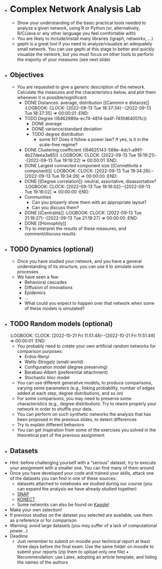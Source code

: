 - # Complex Network Analysis Lab
	- Show your understanding of the basic practical tools needed to analyze a given network, using R or Python (or, alternatively, R/C/Java or any other language you feel comfortable with)
	- You are likely to include/install many libraries (igraph, networkx, ...)
	- gephi is a great tool if you need to analyze/visualize an adequately small network. You can use gephi at this stage to better and quickly visualize the network, but you must focus on other tools to perform the majority of your measures (see next slide)
- ## Objectives
	- You are requested to give a generic description of the network. Calculate the measures and the characteristics below, and plot them whenever it is possible/significant:
		- DONE Distances: average, distribution [[Cammini e distanze]]
		  :LOGBOOK:
		  CLOCK: [2022-09-13 Tue 18:37:34]--[2022-09-13 Tue 18:37:35] =>  00:00:01
		  :END:
		- TODO Degree  ((6462989a-ec74-4814-ba4f-745fd640511c))
			- DONE average
			- DONE variance/standard deviation
			- TODO degree distribution
				- some fit? Does it follow a power law? If yes, is it in the scale-free regime?
		- DONE Clustering coefficient ((64625143-588e-4dc1-a991-4b27deea3a85))
		  :LOGBOOK:
		  CLOCK: [2022-09-13 Tue 19:19:21]--[2022-09-13 Tue 19:19:22] =>  00:00:01
		  :END:
		- DONE Largest connected component size [[Connettività e componenti]]
		  :LOGBOOK:
		  CLOCK: [2022-09-13 Tue 19:34:26]--[2022-09-13 Tue 19:34:26] =>  00:00:00
		  :END:
		- DONE [[Degree correlation]]: neutral, assortative, disassortative?
		  :LOGBOOK:
		  CLOCK: [2022-09-13 Tue 19:16:02]--[2022-09-13 Tue 19:16:02] =>  00:00:00
		  :END:
		- Communities
			- Can you properly show them with an appropriate layout?
			- Can you discuss them?
		- DONE [[Centralità]]
		  :LOGBOOK:
		  CLOCK: [2022-09-13 Tue 21:19:27]--[2022-09-13 Tue 21:19:27] =>  00:00:00
		  :END:
		- DONE [[Homophily]]
		- Try to interpret the results of these measures, and comment/discuss results.
- ## TODO Dynamics (optional)
	- Once you have studied your network, and you have a general understanding of its structure, you can use it to simulate some processes
	- We have seen a few:
		- Behavioral cascades
		- Diffusion of innovations
		- Epidemics
		- ...
		- What could you expect to happen over that network when some of these models is simulated?
- ## TODO Random models (optional)
  :LOGBOOK:
  CLOCK: [2022-10-21 Fri 11:51:48]--[2022-10-21 Fri 11:51:49] =>  00:00:01
  :END:
	- You probably need to create your own artificial random networks for comparison purposes:
		- Erdos-Renyi
		- Watts-Strogatz (small-world)
		- Configuration model (degree preserving)
		- Barabasi-Albert (preferential attachment)
		- Stochastic bloc model
	- You can use different generative models, to produce comparisons, varying some parameters (e.g., linking probability, number of edges added at each step, degree distributions, and so on)
	- For some comparisons, you may need to preserve some characteristics (e.g., degree distribution). Try to rewire properly your network in order to shuffle your data.
	- You can perform on such synthetic networks the analysis that has been proposed in the previous slides, to detect differences
	- Try to explain different behaviors
	- You can get inspiration from some of the exercises you solved in the theoretical part of the previous assignment
- ## Datasets
- Hint: before challenging yourself with a “serious” dataset, try to execute your assignment with a smaller one. You can find many of them around
- Once you have developed your code and trained your skills, attack one of the datasets you can find in one of these sources:
	- datasets attached to notebooks we studied during our course (you can expand the analysis we have already studied together)
	- [SNAP](https://snap.stanford.edu/data/index.html)
	- [KONECT](http://konect.cc/)
	- Some networks can also be found on [Kaggle](https://www.kaggle.com/)!
- Make your own selection!
- If previous studies on the dataset you selected are available, use them as a reference or for comparison
- Warning: avoid large datasets (you may suffer of a lack of computational power...)
- Deadline
	- Just remember to submit on moodle your technical report at least three days before the final exam. Use the same folder on moodle to submit your reports (zip them to upload only one file)
	  • Recommendation: use Latex, adopting an article template, and listing the names of the authors